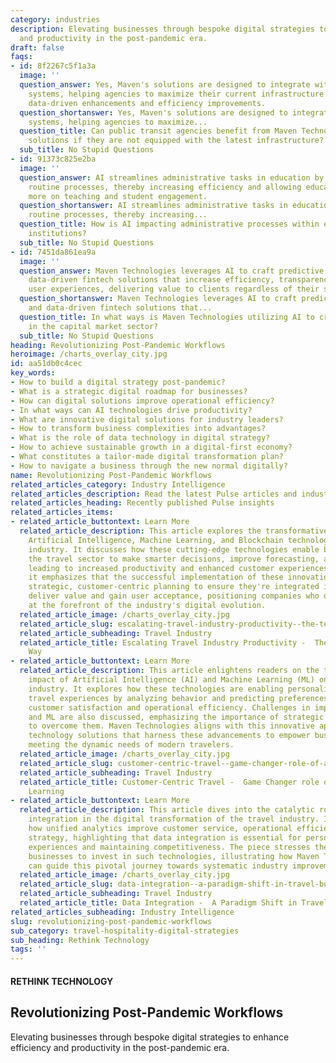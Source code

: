 ```yaml
---
category: industries
description: Elevating businesses through bespoke digital strategies to enhance efficiency
  and productivity in the post-pandemic era.
draft: false
faqs:
- id: 8f2267c5f1a3a
  image: ''
  question_answer: Yes, Maven's solutions are designed to integrate with existing
    systems, helping agencies to maximize their current infrastructure through intelligent
    data-driven enhancements and efficiency improvements.
  question_shortanswer: Yes, Maven's solutions are designed to integrate with existing
    systems, helping agencies to maximize...
  question_title: Can public transit agencies benefit from Maven Technologies' AI
    solutions if they are not equipped with the latest infrastructure?
  sub_title: No Stupid Questions
- id: 91373c825e2ba
  image: ''
  question_answer: AI streamlines administrative tasks in education by automating
    routine processes, thereby increasing efficiency and allowing educators to focus
    more on teaching and student engagement.
  question_shortanswer: AI streamlines administrative tasks in education by automating
    routine processes, thereby increasing...
  question_title: How is AI impacting administrative processes within educational
    institutions?
  sub_title: No Stupid Questions
- id: 7451da861ea9a
  image: ''
  question_answer: Maven Technologies leverages AI to craft predictive analytics and
    data-driven fintech solutions that increase efficiency, transparency, and personalized
    user experiences, delivering value to clients regardless of their size.
  question_shortanswer: Maven Technologies leverages AI to craft predictive analytics
    and data-driven fintech solutions that...
  question_title: In what ways is Maven Technologies utilizing AI to create value
    in the capital market sector?
  sub_title: No Stupid Questions
heading: Revolutionizing Post-Pandemic Workflows
heroimage: /charts_overlay_city.jpg
id: aa51db0c4cec
key_words:
- How to build a digital strategy post-pandemic?
- What is a strategic digital roadmap for businesses?
- How can digital solutions improve operational efficiency?
- In what ways can AI technologies drive productivity?
- What are innovative digital solutions for industry leaders?
- How to transform business complexities into advantages?
- What is the role of data technology in digital strategy?
- How to achieve sustainable growth in a digital-first economy?
- What constitutes a tailor-made digital transformation plan?
- How to navigate a business through the new normal digitally?
name: Revolutionizing Post-Pandemic Workflows
related_articles_category: Industry Intelligence
related_articles_description: Read the latest Pulse articles and industry insights.
related_articles_heading: Recently published Pulse insights
related_articles_items:
- related_article_buttontext: Learn More
  related_article_description: This article explores the transformative impact of
    Artificial Intelligence, Machine Learning, and Blockchain technology on the travel
    industry. It discusses how these cutting-edge technologies enable businesses in
    the travel sector to make smarter decisions, improve forecasting, and secure transactions,
    leading to increased productivity and enhanced customer experiences. However,
    it emphasizes that the successful implementation of these innovations requires
    strategic, customer-centric planning to ensure they're integrated in ways that
    deliver value and gain user acceptance, positioning companies who do it right
    at the forefront of the industry's digital evolution.
  related_article_image: /charts_overlay_city.jpg
  related_article_slug: escalating-travel-industry-productivity--the-tech-solutions-way
  related_article_subheading: Travel Industry
  related_article_title: Escalating Travel Industry Productivity -  The Tech Solutions
    Way
- related_article_buttontext: Learn More
  related_article_description: This article enlightens readers on the transformative
    impact of Artificial Intelligence (AI) and Machine Learning (ML) on the travel
    industry. It explores how these technologies are enabling personalized, customer-centric
    travel experiences by analyzing behavior and predicting preferences, thereby enhancing
    customer satisfaction and operational efficiency. Challenges in implementing AI
    and ML are also discussed, emphasizing the importance of strategic integration
    to overcome them. Maven Technologies aligns with this innovative approach, providing
    technology solutions that harness these advancements to empower businesses in
    meeting the dynamic needs of modern travelers.
  related_article_image: /charts_overlay_city.jpg
  related_article_slug: customer-centric-travel--game-changer-role-of-ai-and-machine-learning
  related_article_subheading: Travel Industry
  related_article_title: Customer-Centric Travel -  Game Changer role of AI and Machine
    Learning
- related_article_buttontext: Learn More
  related_article_description: This article dives into the catalytic role of data
    integration in the digital transformation of the travel industry. It discusses
    how unified analytics improve customer service, operational efficiency, and marketing
    strategy, highlighting that data integration is essential for personalized customer
    experiences and maintaining competitiveness. The piece stresses the need for travel
    businesses to invest in such technologies, illustrating how Maven Technologies
    can guide this pivotal journey towards systematic industry improvements.
  related_article_image: /charts_overlay_city.jpg
  related_article_slug: data-integration--a-paradigm-shift-in-travel-business
  related_article_subheading: Travel Industry
  related_article_title: Data Integration -  A Paradigm Shift in Travel Business
related_articles_subheading: Industry Intelligence
slug: revolutionizing-post-pandemic-workflows
sub_category: travel-hospitality-digital-strategies
sub_heading: Rethink Technology
tags: ''
---
```


#### RETHINK TECHNOLOGY
## Revolutionizing Post-Pandemic Workflows
Elevating businesses through bespoke digital strategies to enhance efficiency and productivity in the post-pandemic era.